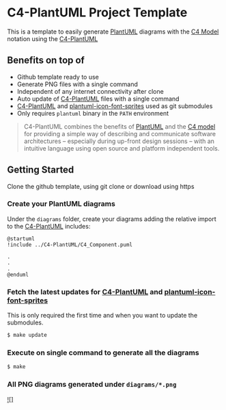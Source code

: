 # C4-PlantUML Project Template

This is a template to easily generate [PlantUML][1] diagrams with the [C4 Model][2] notation using the [C4-PlantUML][3]

## Benefits on top of

- Github template ready to use
- Generate PNG files with a single command
- Independent of any internet connectivity after clone
- Auto update of [C4-PlantUML][3] files with a single command
- [C4-PlantUML][3] and [plantuml-icon-font-sprites][4] used as git submodules
- Only requires `plantuml` binary in the `PATH` environment


[1]: http://en.plantuml.com/
[2]: https://c4model.com/
[3]: https://github.com/plantuml-stdlib/C4-PlantUML
[4]: https://github.com/tupadr3/plantuml-icon-font-sprites/

> C4-PlantUML combines the benefits of [PlantUML][1] and the [C4 model][2] for providing a simple way of describing and communicate software architectures – especially during up-front design sessions – with an intuitive language using open source and platform independent tools.

## Getting Started

Clone the github template, using git clone or download using https

### Create your PlantUML diagrams

Under the `diagrams` folder, create your diagrams adding the relative import to the [C4-PlantUML][3] includes:

```puml
@startuml
!include ../C4-PlantUML/C4_Component.puml

.
.
.
@enduml
```

### Fetch the latest updates for [C4-PlantUML][3] and [plantuml-icon-font-sprites][4]

This is only required the first time and when you want to update the submodules.

```sh
$ make update
```

### Execute on single command to generate all the diagrams

```sh
$ make
```

### All PNG diagrams generated under `diagrams/*.png`

[![]](./diagrams/context.png)
